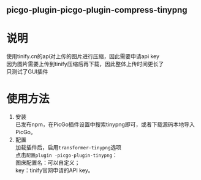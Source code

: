## picgo-plugin-picgo-plugin-compress-tinypng

# 说明
使用tinify.cn的api对上传的图片进行压缩，因此需要申请api key  
因为图片需要上传到tinify压缩后再下载，因此整体上传时间更长了  
只测试了GUI插件  
# 使用方法
1. 安装  
已发布npm，在PicGo插件设置中搜索tinypng即可，或者下载源码本地导入PicGo。
2. 配置  
加载插件后，启用`transformer-tinypng`选项  
点击`配置plugin -picgo-plugin-tinypng`：  
图床配置名：可以自定义；  
key：tinify官网申请的API key。

